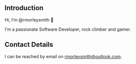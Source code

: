 ## Introduction

Hi, I’m @rmorleysmith 👋

I'm a passionate Software Developer, rock climber and gamer.

## Contact Details

I can be reached by email on rmorleysmith@outlook.com.
